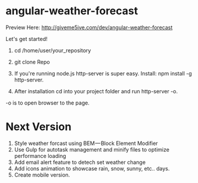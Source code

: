 # angular-weather-forecast
Preview Here: http://giveme5ive.com/dev/angular-weather-forecast


Let's get started!

1. cd /home/user/your_repository

2. git clone Repo

3. If you're running node.js http-server is super easy. Install: npm install -g http-server. 

4. After installation cd into your project folder and run http-server -o. 

-o is to open browser to the page.

# Next Version

1. Style weather forcast using BEM — Block Element Modifier
2. Use Gulp for autotask management and minify files to optimize performance loading
3. Add email alert feature to detech set weather change
4. Add icons animation to showcase rain, snow, sunny, etc.. days.
5. Create mobile version. 
